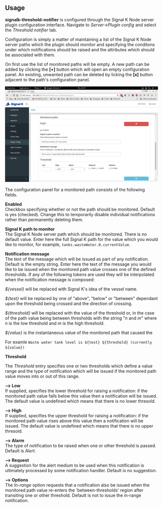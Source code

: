 ## Usage

 __signalk-threshold-notifier__ is configured through the Signal K Node server
plugin configuration interface.
Navigate to _Server_->_Plugin config_ and select the _Threshold notifier_ tab.

Configuration is simply a matter of maintaining a list of the Signal K Node
server paths which the plugin should monitor and specifying the conditons
under which notifications should be raised and the attributes which should be
associated with them.

On first use the list of monitored paths will be empty.
A new path can be added by clicking the __[+]__ button which will open an
empty configuration panel.
An existing, unwanted path can be deleted by licking the __[x]__ button
adjacent to the path's configuration panel. 

![Configuration panel](readme/screenshot.png)

The configuration panel for a monitored path consists of the following fields.

__Enabled__  
Checkbox specifying whether or not the path should be monitored.
Default is yes (checked).
Change this to temporarily disable individual notifications rather than
permanently deleting them.

__Signal K path to monitor__  
The Signal K Node server path which should be monitored.
There is no default value.
Enter here the full Signal K path for the value which you would like to
monitor, for example, `tanks.wasteWater.0.currentValue`.

__Notification message__  
The text of the message which will be issued as part of any notification.
Default is the empty string.
Enter here the text of the message you would like to be issued when the
monitored path value crosses one of the defined thresholds.
If any of the following tokens are used they will be interpolated when the
notification message is composed:

_${vessel}_ will be replaced with Signal K's idea of the vessel name.

_${test}_ will be replaced by one of "above", "below" or "between"
dependant upon the threshold being crossed and the direction of crossing.

_${threshold}_ will be replaced with the value of the threshold or, in the
case of the path value being between thresholds with the string "_n_ and _m_"
where _n_ is the low threshold and _m_ is the high threshold.

_${value}_ is the instantaneous value of the monitored path that caused the

For examle `Waste water tank level is ${test} ${threshold} (currently ${value})`

__Threshold__

The _Threshold_ entry specifies one or two thresholds which define a value
range and the type of notification which will be issued if the monitored
path value moves into or out of this range.

__--> Low__  
If supplied, specifies the lower threshold for raising a notification: if
the monitored path value falls below this value then a notification will
be issued.
The default value is undefined which means that there is no lower
thresold.

__--> High__  
If supplied, specifies the upper threshold for raising a notification: if
the monitored path value rises above this value then a notification will
be issued.
The default value is undefined which means that there is no upper
thresold.

__--> Alarm__  
The type of notification to be raised when one or other threshold is
passed.
Default is _Alert_.

__--> Request__  
A suggestion for the alert medium to be used when this notification is
ultimately processed by some notification handler.
Default is no suggestion.

__--> Options__  
The _In-range_ option requests that a notification also be issued when the
monitored path value re-enters the 'between-thresholds' region after
transiting one or other threshold.
Default is not to issue the in-range notification.
